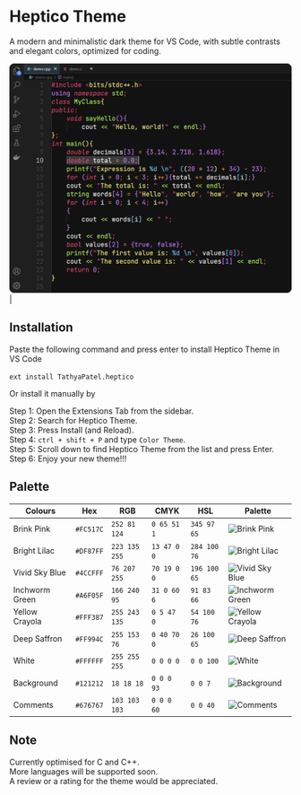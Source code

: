 # **Heptico Theme**

A modern and minimalistic dark theme for VS Code, with subtle contrasts and elegant colors, optimized for coding.

![Screenshot](screenshot.png)|
## **Installation**

Paste the following command and press enter to install Heptico Theme in VS Code

`ext install TathyaPatel.heptico`

Or install it manually by

Step 1: Open the Extensions Tab from the sidebar.\
Step 2: Search for Heptico Theme.\
Step 3: Press Install (and Reload).\
Step 4: `ctrl + shift + P` and type `Color Theme`.\
Step 5: Scroll down to find Heptico Theme from the list and press Enter.\
Step 6: Enjoy your new theme!!!

## **Palette**

|Colours|Hex|RGB|CMYK|HSL|Palette|
|---|---|---|---|---|---|
|Brink Pink|`#FC517C`|`252 81 124`|`0 65 51 1`|`345 97 65`|![Brink Pink](colours(1).png)|
|Bright Lilac|`#DF87FF`|`223 135 255`|`13 47 0 0`|`284 100 76`|![Bright Lilac](colours(2).png)|
|Vivid Sky Blue|`#4CCFFF`|`76 207 255`|`70 19 0 0`|`196 100 65`|![Vivid Sky Blue](colours(3).png)|
|Inchworm Green|`#A6F05F`|`166 240 95`|`31 0 60 6`|`91 83 66`|![Inchworm Green](colours(4).png)|
|Yellow Crayola|`#FFF387`|`255 243 135`|`0 5 47 0`|`54 100 76`|![Yellow Crayola](colours(5).png)|
|Deep Saffron|`#FF994C`|`255 153 76`|`0 40 70 0`|`26 100 65`|![Deep Saffron](colours(6).png)|
|White|`#FFFFFF`|`255 255 255`|`0 0 0 0`|`0 0 100`|![White](colours(9).png)|
|Background|`#121212`|`18 18 18`|`0 0 0 93`|`0 0 7`|![Background](colours(7).png)|
|Comments|`#676767`|`103 103 103`|`0 0 0 60`|`0 0 40`|![Comments](colours(8).png)|

## **Note**

Currently optimised for C and C++.\
More languages will be supported soon.\
A review or a rating for the theme would be appreciated.
